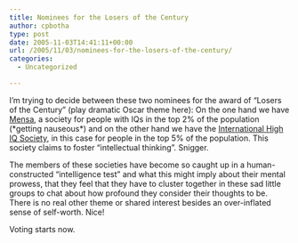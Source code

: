 ```yaml
---
title: Nominees for the Losers of the Century
author: cpbotha
type: post
date: 2005-11-03T14:41:11+00:00
url: /2005/11/03/nominees-for-the-losers-of-the-century/
categories:
  - Uncategorized

---
```

I’m trying to decide between these two nominees for the award of “Losers of the Century” (play dramatic Oscar theme here): On the one hand we have [Mensa][1], a society for people with IQs in the top 2% of the population (\*getting nauseous\*) and on the other hand we have the [International High IQ Society][2], in this case for people in the top 5% of the population. This society claims to foster “intellectual thinking”. Snigger.

The members of these societies have become so caught up in a human-constructed “intelligence test” and what this might imply about their mental prowess, that they feel that they have to cluster together in these sad little groups to chat about how profound they consider their thoughts to be. There is no real other theme or shared interest besides an over-inflated sense of self-worth. Nice!

Voting starts now.

 [1]: http://www.mensa.org/index0.php?page=10
 [2]: http://www.highiqsociety.org/noflash/nonmembers/about.htm
